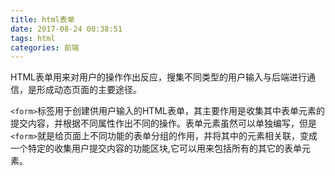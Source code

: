 ```yaml
---
title: html表单
date: 2017-08-24 00:38:51
tags: html
categories: 前端
---
```

HTML表单用来对用户的操作作出反应，搜集不同类型的用户输入与后端进行通信，是形成动态页面的主要途径。

`<form>`标签用于创建供用户输入的HTML表单，其主要作用是收集其中表单元素的提交内容，并根据不同属性作出不同的操作。表单元素虽然可以单独编写，但是`<form>`就是给页面上不同功能的表单分组的作用，并将其中的元素相关联，变成一个特定的收集用户提交内容的功能区块,它可以用来包括所有的其它的表单元素。


